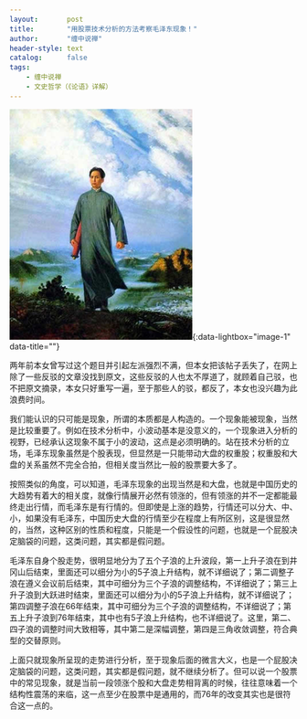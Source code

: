 ```yaml
---
layout:       post
title:        "用股票技术分析的方法考察毛泽东现象！"
author:       "缠中说禅"
header-style: text
catalog:      false
tags:
    - 缠中说禅
    - 文史哲学（《论语》详解）
---
```


[![](/img/czsc/20060311-0089.png)](/img/czsc/20060311-0089.png){:data-lightbox="image-1" data-title=""}



两年前本女曾写过这个题目并引起左派强烈不满，但本女把该帖子丢失了，在网上除了一些反驳的文章没找到原文，这些反驳的人也太不厚道了，就顾着自己驳，也不把原文摘录，本女只好重写一遍，至于那些人的驳，都反了，本女也没兴趣为此浪费时间。



我们能认识的只可能是现象，所谓的本质都是人构造的。一个现象能被现象，当然是比较重要了。例如在技术分析中，小波动基本是没意义的，一个现象进入分析的视野，已经承认这现象不属于小的波动，这点是必须明确的。站在技术分析的立场，毛泽东现象虽然是个股表现，但显然是一只能带动大盘的权重股；权重股和大盘的关系虽然不完全合拍，但相关度当然比一般的股票要大多了。



按照类似的角度，可以知道，毛泽东现象的出现当然是和大盘，也就是中国历史的大趋势有着大的相关度，就像行情展开必然有领涨的，但有领涨的并不一定都能最终走出行情，而毛泽东是有行情的。但即使是上涨的趋势，行情还可以分大、中、小，如果没有毛泽东，中国历史大盘的行情至少在程度上有所区别，这是很显然的，当然，这种区别的性质和程度，只能是一个假设性的问题，也就是一个屁股决定脑袋的问题，这类问题，其实都是假问题。



毛泽东自身个股走势，很明显地分为了五个子浪的上升波段，第一上升子浪在到井冈山后结束，里面还可以细分为小的5子浪上升结构，就不详细说了；第二调整子浪在遵义会议前后结束，其中可细分为三个子浪的调整结构，不详细说了；第三上升子浪到大跃进时结束，里面还可以细分为小的5子浪上升结构，就不详细说了；第四调整子浪在66年结束，其中可细分为三个子浪的调整结构，不详细说了；第五上升子浪到76年结束，其中也有5子浪上升结构，也不详细说了。这里，第二、四子浪的调整时间大致相等，其中第二是深幅调整，第四是三角收敛调整，符合典型的交替原则。



上面只就现象所呈现的走势进行分析，至于现象后面的微言大义，也是一个屁股决定脑袋的问题，这类问题，其实都是假问题，就不继续分析了。但可以说一个股票中的常见现象，就是当前一段领涨个股和大盘走势相背离的时候，往往意味着一个结构性震荡的来临，这一点至少在股票中是通用的，而76年的改变其实也是很符合这一点的。
